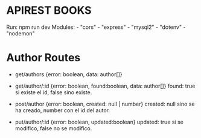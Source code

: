 # APIREST BOOKS

Run:  npm run dev
Modules:  - "cors"
          - "express"
          - "mysql2"
          - "dotenv" 
          - "nodemon"

# Author Routes
- get/authors
{error: boolean, data: author[]}

- get/author/:id
{error: boolean, found:boolean, data: author[]}
found: true si existe el id, false sino existe.

- post/author
{error: boolean, created: null | number}
created: null sino se ha creado, number con el id del autor.

- put/author/:id
{error: boolean, updated:boolean}
updated: true si se modifico, false no se modifico.

